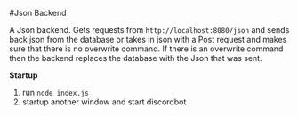 #Json Backend

A Json backend. Gets requests from `http://localhost:8080/json` and sends back json from the database or takes in json with a Post request and makes sure that there is no overwrite command.
If there is an overwrite command then the backend replaces the database with the Json that was sent.

**Startup**

1. run `node index.js`
2. startup another window and start discordbot
